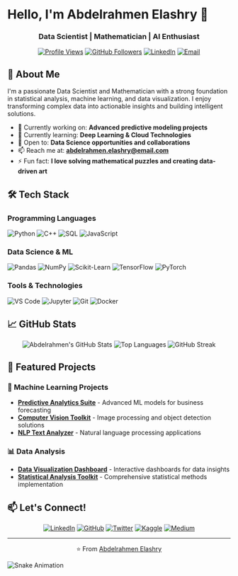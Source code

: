 # Hello, I'm Abdelrahmen Elashry 👋

<div align="center">
  
### Data Scientist | Mathematician | AI Enthusiast

[![Profile Views](https://komarev.com/ghpvc/?username=Abdelrahmen-Elashry&label=Profile%20views&color=0e75b6&style=flat)](https://github.com/Abdelrahmen-Elashry)
[![GitHub Followers](https://img.shields.io/github/followers/Abdelrahmen-Elashry?style=social)](https://github.com/Abdelrahmen-Elashry)
[![LinkedIn](https://img.shields.io/badge/LinkedIn-Connect-blue?style=flat&logo=linkedin)](https://linkedin.com/in/abdelrahmen-elashry)
[![Email](https://img.shields.io/badge/Email-Contact%20Me-red?style=flat&logo=gmail)](mailto:abdelrahmen.elashry@email.com)

</div>

## 🚀 About Me

I'm a passionate Data Scientist and Mathematician with a strong foundation in statistical analysis, machine learning, and data visualization. I enjoy transforming complex data into actionable insights and building intelligent solutions.

- 🔭 Currently working on: **Advanced predictive modeling projects**
- 🌱 Currently learning: **Deep Learning & Cloud Technologies**
- 💼 Open to: **Data Science opportunities and collaborations**
- 📫 Reach me at: **abdelrahmen.elashry@email.com**
- ⚡ Fun fact: **I love solving mathematical puzzles and creating data-driven art**

## 🛠️ Tech Stack

### Programming Languages
![Python](https://img.shields.io/badge/Python-3776AB?style=for-the-badge&logo=python&logoColor=white)
![C++](https://img.shields.io/badge/C++-00599C?style=for-the-badge&logo=c%2B%2B&logoColor=white)
![SQL](https://img.shields.io/badge/SQL-4479A1?style=for-the-badge&logo=postgresql&logoColor=white)
![JavaScript](https://img.shields.io/badge/JavaScript-F7DF1E?style=for-the-badge&logo=javascript&logoColor=black)

### Data Science & ML
![Pandas](https://img.shields.io/badge/Pandas-150458?style=for-the-badge&logo=pandas&logoColor=white)
![NumPy](https://img.shields.io/badge/NumPy-013243?style=for-the-badge&logo=numpy&logoColor=white)
![Scikit-Learn](https://img.shields.io/badge/Scikit--Learn-F7931E?style=for-the-badge&logo=scikit-learn&logoColor=white)
![TensorFlow](https://img.shields.io/badge/TensorFlow-FF6F00?style=for-the-badge&logo=tensorflow&logoColor=white)
![PyTorch](https://img.shields.io/badge/PyTorch-EE4C2C?style=for-the-badge&logo=pytorch&logoColor=white)

### Tools & Technologies
![VS Code](https://img.shields.io/badge/VS_Code-007ACC?style=for-the-badge&logo=visual-studio-code&logoColor=white)
![Jupyter](https://img.shields.io/badge/Jupyter-F37626?style=for-the-badge&logo=jupyter&logoColor=white)
![Git](https://img.shields.io/badge/Git-F05032?style=for-the-badge&logo=git&logoColor=white)
![Docker](https://img.shields.io/badge/Docker-2496ED?style=for-the-badge&logo=docker&logoColor=white)

## 📈 GitHub Stats

<div align="center">
  
![Abdelrahmen's GitHub Stats](https://github-readme-stats.vercel.app/api?username=Abdelrahmen-Elashry&show_icons=true&theme=radical&hide_border=true)
![Top Languages](https://github-readme-stats.vercel.app/api/top-langs/?username=Abdelrahmen-Elashry&layout=compact&theme=radical&hide_border=true)
![GitHub Streak](https://streak-stats.demolab.com/?user=Abdelrahmen-Elashry&theme=radical&hide_border=true)

</div>

## 🎯 Featured Projects

### 🤖 Machine Learning Projects
- **[Predictive Analytics Suite](https://github.com/Abdelrahmen-Elashry/predictive-analytics)** - Advanced ML models for business forecasting
- **[Computer Vision Toolkit](https://github.com/Abdelrahmen-Elashry/computer-vision)** - Image processing and object detection solutions
- **[NLP Text Analyzer](https://github.com/Abdelrahmen-Elashry/nlp-analyzer)** - Natural language processing applications

### 📊 Data Analysis
- **[Data Visualization Dashboard](https://github.com/Abdelrahmen-Elashry/data-dashboard)** - Interactive dashboards for data insights
- **[Statistical Analysis Toolkit](https://github.com/Abdelrahmen-Elashry/statistical-analysis)** - Comprehensive statistical methods implementation

## 📫 Let's Connect!

<div align="center">

[![LinkedIn](https://img.shields.io/badge/LinkedIn-0A66C2?style=for-the-badge&logo=linkedin&logoColor=white)](https://linkedin.com/in/abdelrahmen-elashry)
[![GitHub](https://img.shields.io/badge/GitHub-181717?style=for-the-badge&logo=github&logoColor=white)](https://github.com/Abdelrahmen-Elashry)
[![Twitter](https://img.shields.io/badge/Twitter-1DA1F2?style=for-the-badge&logo=twitter&logoColor=white)](https://twitter.com/yourprofile)
[![Kaggle](https://img.shields.io/badge/Kaggle-20BEFF?style=for-the-badge&logo=kaggle&logoColor=white)](https://kaggle.com/yourprofile)
[![Medium](https://img.shields.io/badge/Medium-000000?style=for-the-badge&logo=medium&logoColor=white)](https://medium.com/@yourprofile)

</div>

---

<div align="center">
  
⭐️ From [Abdelrahmen Elashry](https://github.com/Abdelrahmen-Elashry)

</div>

![Snake Animation](https://github.com/Abdelrahmen-Elashry/Abdelrahmen-Elashry/blob/output/github-contribution-grid-snake.svg)

